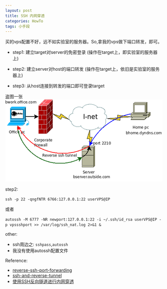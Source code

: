 ```yaml
---
layout: post
title: SSH 内网穿透
categories: HowTo
tags: 小手段
---
```


买的vps配置不好，远不如实验室的服务器。So,拿我的vps做下端口转发，即可。


* step1: 建立target对server的免密登录 (操作在target上，即实验室的服务器上)

* step2: 建立server对host的端口转发	  (操作在target上，依旧是实验室的服务器上)

* step3: 从host连接到转发的端口即可登录target


盗图一张
![原理图](../image/reverese-ssh3.png)

step2:

`ssh -p 22 -qngfNTR 6766:127.0.0.1:22 userVPS@IP`

或者

`autossh -M 6777 -NR newport:127.0.0.1:22 -i ~/.ssh/id_rsa userVPS@IP -p vpssshport >> /var/log/ssh_nat.log 2>&1 &`



other:

* ssh周边之: `sshpass`,`autossh`
*  我没有使用autossh配置文件

Reference:

* [reverse-ssh-port-forwarding](https://toic.org/blog/2009/reverse-ssh-port-forwarding/)
* [ssh-and-reverse-tunnel](http://www.freeoa.net/osuport/netmanage/ssh-and-reverse-tunnel_1896.html)
* [使用SSH反向隧道进行内网穿透](https://www.zhukun.net/archives/8130)
